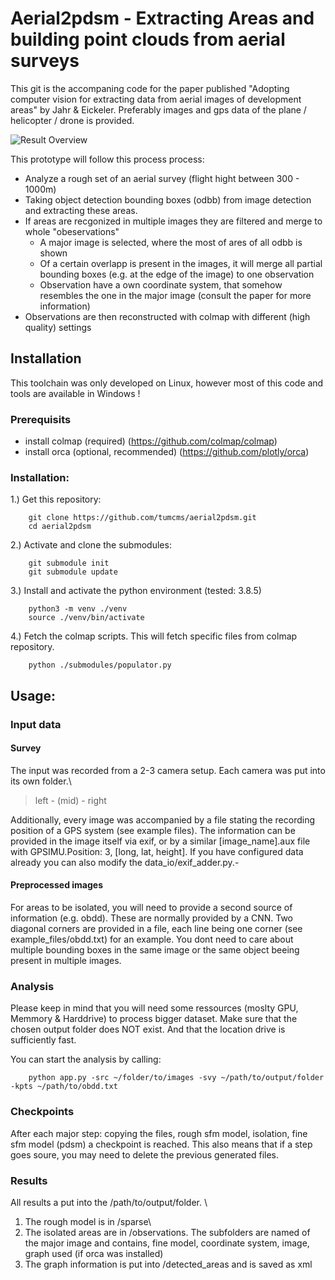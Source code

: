 # Aerial2pdsm - Extracting Areas and building point clouds from aerial surveys
This git is the accompaning code for the paper published "Adopting computer vision for extracting data from aerial images of development areas" by Jahr & Eickeler.
Preferably images and gps data of the plane / helicopter / drone is provided.

![Result Overview](https://github.com/tumcms/aerial2pdsm/example_files/blue_oc_s2_low.png?raw=true)

This prototype will follow this process process:

- Analyze a rough set of an aerial survey (flight hight between 300 - 1000m) 
- Taking object detection bounding boxes (odbb) from image detection and extracting these areas.
- If areas are recgonized in multiple images they are filtered and merge to whole "obeservations"
    - A major image is selected, where the most of ares of all odbb is shown
    - Of a certain overlapp is present in the images, it will merge all partial bounding boxes (e.g. at the edge of the image) to one observation
    - Observation have a own coordinate system, that somehow resembles the one in the major image (consult the paper for more information)
- Observations are then reconstructed with colmap with different (high quality) settings

## Installation
This toolchain was only developed on Linux, however most of this code and tools are available in Windows ! 

### Prerequisits
- install colmap (required) (https://github.com/colmap/colmap)
- install orca (optional, recommended) (https://github.com/plotly/orca)

### Installation:
1.) Get this repository:
```
    git clone https://github.com/tumcms/aerial2pdsm.git 
    cd aerial2pdsm
```
2.) Activate and clone the submodules:
```
    git submodule init 
    git submodule update 
```    
3.) Install and activate the python environment (tested: 3.8.5)
```
    python3 -m venv ./venv
    source ./venv/bin/activate
```    
4.) Fetch the colmap scripts. This will fetch specific files from colmap repository. 
```    
    python ./submodules/populator.py
```    
## Usage:
### Input data
#### Survey
The input was recorded from a 2-3 camera setup. Each camera was put into its own folder.\
> left - (mid) - right  

Additionally, every image was accompanied by a file stating the recording position of a GPS system (see example files). The information can be provided in the image itself via exif, or 
by a similar [image_name].aux file with GPSIMU.Position: 3, [long, lat, height]. If you have configured data already you can also modify the data_io/exif_adder.py.-

#### Preprocessed images
For areas to be isolated, you will need to provide a second source of information (e.g. obdd). These are normally provided by a CNN.
Two diagonal corners are provided in a file, each line being one corner (see example_files/obdd.txt) for an example. You dont need to care about multiple bounding boxes in the same image or the same object beeing present in multiple images. 

### Analysis
Please keep in mind that you will need some ressources (moslty GPU, Memmory & Harddrive) to process bigger dataset. Make sure that the chosen output folder does NOT exist. And that the location drive is sufficiently fast.

You can start the analysis by calling:
```
    python app.py -src ~/folder/to/images -svy ~/path/to/output/folder -kpts ~/path/to/obdd.txt
```  
 
### Checkpoints
After each major step: copying the files, rough sfm model, isolation, fine sfm model (pdsm) a checkpoint is reached. This also means that if a step goes soure, you may need to delete the previous generated files.

### Results
All results a put into the /path/to/output/folder. \
1. The rough model is in /sparse\
2. The isolated areas are in /observations. The subfolders are named of the major image and contains, fine model, coordinate system, image, graph used (if orca was installed)
3. The graph information is put into /detected_areas and is saved as xml
